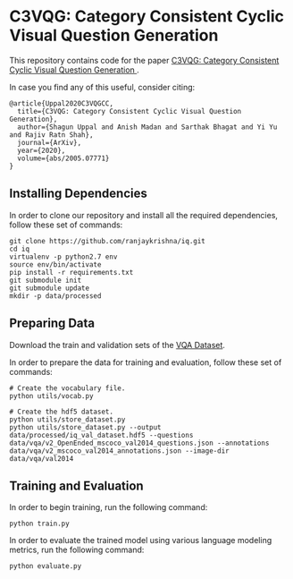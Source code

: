 # C3VQG: Category Consistent Cyclic Visual Question Generation

This repository contains code for the paper <a href="https://arxiv.org/abs/2005.07771"> C3VQG: Category Consistent Cyclic Visual Question Generation </a>.

In case you find any of this useful, consider citing:

```
@article{Uppal2020C3VQGCC,
  title={C3VQG: Category Consistent Cyclic Visual Question Generation},
  author={Shagun Uppal and Anish Madan and Sarthak Bhagat and Yi Yu and Rajiv Ratn Shah},
  journal={ArXiv},
  year={2020},
  volume={abs/2005.07771}
}
```

## Installing Dependencies

In order to clone our repository and install all the required dependencies, follow these set of commands:

```
git clone https://github.com/ranjaykrishna/iq.git
cd iq
virtualenv -p python2.7 env
source env/bin/activate
pip install -r requirements.txt
git submodule init
git submodule update
mkdir -p data/processed
```

## Preparing Data

Download the train and validation sets of the <a href="https://visualqa.org/download.html">VQA Dataset</a>.

In order to prepare the data for training and evaluation, follow these set of commands:

```
# Create the vocabulary file.
python utils/vocab.py

# Create the hdf5 dataset.
python utils/store_dataset.py
python utils/store_dataset.py --output data/processed/iq_val_dataset.hdf5 --questions data/vqa/v2_OpenEnded_mscoco_val2014_questions.json --annotations data/vqa/v2_mscoco_val2014_annotations.json --image-dir data/vqa/val2014
```

## Training and Evaluation

In order to begin training, run the following command:

```
python train.py
```

In order to evaluate the trained model using various language modeling metrics, run the following command:

```
python evaluate.py
```

